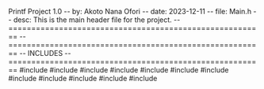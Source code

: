 Printf Project 1.0
-- by: Akoto Nana Ofori
-- date: 2023-12-11
-- file: Main.h
-- desc: This is the main header file for the project.
--========================================================
--========================================================
-- INCLUDES
--========================================================
#include <iostream>
#include <string>
#include <vector>
#include <fstream>
#include <sstream>
#include <algorithm>
#include <iterator>
#include <iomanip>
#include <ctime>
#include <cstdlib>
#include <cmath>
#include <cctype>

